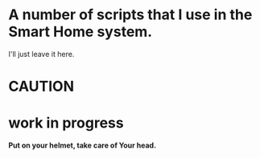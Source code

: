 # A number of scripts that I use in the Smart Home system.
I'll just leave it here.

# CAUTION
# work in progress
**Put on your helmet, take care of Your head.**


